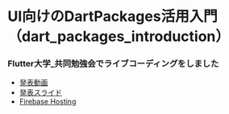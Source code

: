 # UI向けのDartPackages活用入門（dart_packages_introduction）
### Flutter大学_共同勉強会でライブコーディングをしました

- [発表動画](https://vimeo.com/755909661/4a235fc030)
- [発表スライド](https://docs.google.com/presentation/d/1YUQ1HySTtnP7kuA3aJnM82k1NQcTxSB48ulRbfmlr6c/edit#slide=id.g1276827f2e_0_5)
- [Firebase Hosting](https://dart-packages-introduction.web.app/#/)
